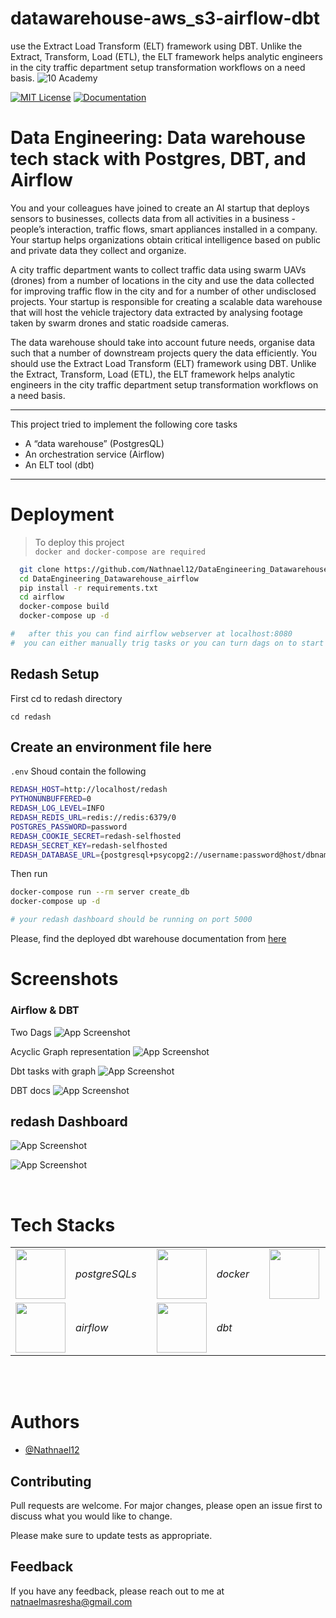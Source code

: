 # datawarehouse-aws_s3-airflow-dbt
use the Extract Load Transform (ELT) framework using DBT. Unlike the Extract, Transform, Load (ETL), the ELT framework helps analytic engineers in the city traffic department setup transformation workflows on a need basis.
![10 Academy](https://static.wixstatic.com/media/081e5b_5553803fdeec4cbb817ed4e85e1899b2~mv2.png/v1/fill/w_246,h_106,al_c,q_85,usm_0.66_1.00_0.01,enc_auto/10%20Academy%20FA-02%20-%20transparent%20background%20-%20cropped.png)


[![MIT License](https://img.shields.io/badge/License-MIT-green.svg)](https://choosealicense.com/licenses/mit/)
[![Documentation](https://img.shields.io/badge/doc-generated%20by%20dbt%20docs-yellow)](https://data-engineering-dwh.netlify.app/#!/overview)
# Data Engineering: Data warehouse tech stack with Postgres, DBT, and Airflow

You and your colleagues have joined to create an AI startup that deploys sensors to businesses, collects data from all activities in a business - people’s interaction, traffic flows, smart appliances installed in a company. Your startup helps organizations obtain critical intelligence based on public and private data they collect and organize. 

A city traffic department wants to collect traffic data using swarm UAVs (drones) from a number of locations in the city and use the data collected for improving traffic flow in the city and for a number of other undisclosed projects. Your startup is responsible for creating a scalable data warehouse that will host the vehicle trajectory data extracted by analysing footage taken by swarm drones and static roadside cameras.

The data warehouse should take into account future needs, organise data such that a number of downstream projects query the data efficiently. You should use the Extract Load Transform (ELT) framework using DBT.  Unlike the Extract, Transform, Load (ETL), the ELT framework helps analytic engineers in the city traffic department setup transformation workflows on a need basis.  

___

This project tried to implement the following core tasks
- A “data warehouse” (PostgresQL)
- An orchestration service (Airflow)
- An ELT tool (dbt)
___

# Deployment

> To deploy this project <br>`docker and docker-compose are required`

```bash
  git clone https://github.com/Nathnael12/DataEngineering_Datawarehouse_airflow.git
  cd DataEngineering_Datawarehouse_airflow
  pip install -r requirements.txt
  cd airflow
  docker-compose build
  docker-compose up -d

#   after this you can find airflow webserver at localhost:8080
#  you can either manually trig tasks or you can turn dags on to start scheduled tasks
```
## Redash Setup

First cd to redash directory 
```
cd redash
```
## Create an environment file here
`.env` Shoud contain the following
```bash
REDASH_HOST=http://localhost/redash
PYTHONUNBUFFERED=0
REDASH_LOG_LEVEL=INFO
REDASH_REDIS_URL=redis://redis:6379/0
POSTGRES_PASSWORD=password
REDASH_COOKIE_SECRET=redash-selfhosted
REDASH_SECRET_KEY=redash-selfhosted
REDASH_DATABASE_URL={postgresql+psycopg2://username:password@host/dbname}
```
Then run 

```bash
docker-compose run --rm server create_db 
docker-compose up -d

# your redash dashboard should be running on port 5000
```

Please, find the deployed dbt warehouse documentation from [here](https://data-engineering-dwh.netlify.app/#!/overview)


# Screenshots
### Airflow & DBT
Two Dags
![App Screenshot](./screenshots/DAGs.jpg)

Acyclic Graph representation
![App Screenshot](./screenshots/Directed%20Asyclic%20Graph.jpg)

Dbt tasks with graph
![App Screenshot](./screenshots/dbt-dags.jpg)

DBT docs
![App Screenshot](./screenshots/docs.jpg)

## redash Dashboard
![App Screenshot](./screenshots/redash-board%20I.jpg)

![App Screenshot](./screenshots/redash-board%20II.jpg)

<br>

# Tech Stacks
|       |  | | | | | | |
| ----------- | ----------- | -------- | ---------| -----------| -------| -----------| -------|
| <img height="80" src="https://user-images.githubusercontent.com/25181517/117208740-bfb78400-adf5-11eb-97bb-09072b6bedfc.png">   |*postgreSQLs*| | <img height="80" src="https://www.docker.com/wp-content/uploads/2022/03/vertical-logo-monochromatic.png">   |*docker*| | <img height="80" src="https://avatars.githubusercontent.com/u/10746780?s=280&v=4">   |*redash*|
| <img height="80" src="https://static-00.iconduck.com/assets.00/airflow-icon-512x512-tpr318yf.png">   |*airflow*| | <img height="80" src="https://seeklogo.com/images/D/dbt-logo-500AB0BAA7-seeklogo.com.png">   |*dbt*|

<br>
<br>

# Authors

- [@Nathnael12](https://www.github.com/nathnael12)


## Contributing
Pull requests are welcome. For major changes, please open an issue first to discuss what you would like to change.

Please make sure to update tests as appropriate.


## Feedback

If you have any feedback, please reach out to me at natnaelmasresha@gmail.com


